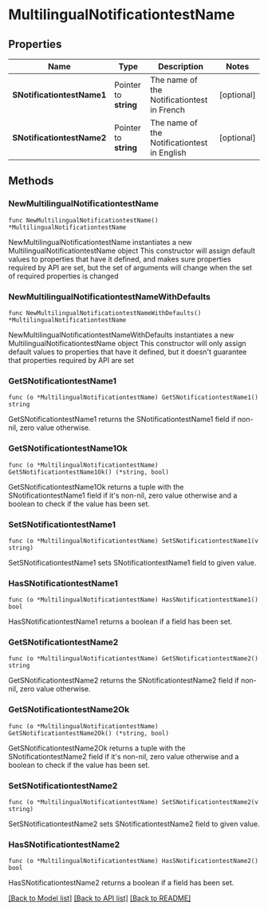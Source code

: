 # MultilingualNotificationtestName

## Properties

Name | Type | Description | Notes
------------ | ------------- | ------------- | -------------
**SNotificationtestName1** | Pointer to **string** | The name of the Notificationtest in French | [optional] 
**SNotificationtestName2** | Pointer to **string** | The name of the Notificationtest in English | [optional] 

## Methods

### NewMultilingualNotificationtestName

`func NewMultilingualNotificationtestName() *MultilingualNotificationtestName`

NewMultilingualNotificationtestName instantiates a new MultilingualNotificationtestName object
This constructor will assign default values to properties that have it defined,
and makes sure properties required by API are set, but the set of arguments
will change when the set of required properties is changed

### NewMultilingualNotificationtestNameWithDefaults

`func NewMultilingualNotificationtestNameWithDefaults() *MultilingualNotificationtestName`

NewMultilingualNotificationtestNameWithDefaults instantiates a new MultilingualNotificationtestName object
This constructor will only assign default values to properties that have it defined,
but it doesn't guarantee that properties required by API are set

### GetSNotificationtestName1

`func (o *MultilingualNotificationtestName) GetSNotificationtestName1() string`

GetSNotificationtestName1 returns the SNotificationtestName1 field if non-nil, zero value otherwise.

### GetSNotificationtestName1Ok

`func (o *MultilingualNotificationtestName) GetSNotificationtestName1Ok() (*string, bool)`

GetSNotificationtestName1Ok returns a tuple with the SNotificationtestName1 field if it's non-nil, zero value otherwise
and a boolean to check if the value has been set.

### SetSNotificationtestName1

`func (o *MultilingualNotificationtestName) SetSNotificationtestName1(v string)`

SetSNotificationtestName1 sets SNotificationtestName1 field to given value.

### HasSNotificationtestName1

`func (o *MultilingualNotificationtestName) HasSNotificationtestName1() bool`

HasSNotificationtestName1 returns a boolean if a field has been set.

### GetSNotificationtestName2

`func (o *MultilingualNotificationtestName) GetSNotificationtestName2() string`

GetSNotificationtestName2 returns the SNotificationtestName2 field if non-nil, zero value otherwise.

### GetSNotificationtestName2Ok

`func (o *MultilingualNotificationtestName) GetSNotificationtestName2Ok() (*string, bool)`

GetSNotificationtestName2Ok returns a tuple with the SNotificationtestName2 field if it's non-nil, zero value otherwise
and a boolean to check if the value has been set.

### SetSNotificationtestName2

`func (o *MultilingualNotificationtestName) SetSNotificationtestName2(v string)`

SetSNotificationtestName2 sets SNotificationtestName2 field to given value.

### HasSNotificationtestName2

`func (o *MultilingualNotificationtestName) HasSNotificationtestName2() bool`

HasSNotificationtestName2 returns a boolean if a field has been set.


[[Back to Model list]](../README.md#documentation-for-models) [[Back to API list]](../README.md#documentation-for-api-endpoints) [[Back to README]](../README.md)


